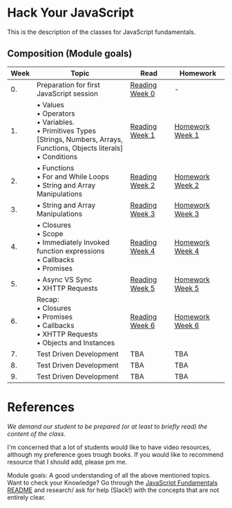 

# Hack Your JavaScript
This is the description of the classes for JavaScript fundamentals.

## Composition (Module goals)

|Week|Topic|Read|Homework|
|----|-----|----|--------|
|0.|Preparation for first JavaScript session|[Reading Week 0](https://github.com/HackYourFuture/JavaScript/tree/master/Week0)|-|
|1.|• Values <br>• Operators<br>• Variables.<br>• Primitives Types [Strings, Numbers, Arrays,<br> Functions, Objects literals]<br>• Conditions|[Reading Week 1](https://github.com/HackYourFuture/JavaScript/tree/master/Week1)| [Homework Week 1](https://github.com/HackYourFuture/JavaScript/tree/master/Week1/MAKEME.md)|
|2.|• Functions<br>• For and While Loops <br>• String and Array Manipulations |[Reading Week 2](https://github.com/HackYourFuture/JavaScript/tree/master/Week2)|[Homework Week 2](https://github.com/HackYourFuture/JavaScript/tree/master/Week2/MAKEME.md)|
|3.|• String and Array Manipulations|[Reading Week 3](https://github.com/HackYourFuture/JavaScript/tree/master/Week3)|[Homework Week 3](https://github.com/HackYourFuture/JavaScript/tree/master/Week3/MAKEME.md)|
|4.|• Closures <br>• Scope<br>• Immediately Invoked function expressions <br> • Callbacks<br>• Promises|[Reading Week 4](https://github.com/HackYourFuture/JavaScript/tree/master/Week4/README.md)|[Homework Week 4](https://github.com/HackYourFuture/JavaScript/tree/master/Week4/MAKEME.md)|
|5.|• Async VS Sync <br>• XHTTP Requests|[Reading Week 5](https://github.com/HackYourFuture/JavaScript/tree/master/Week5/README.md)|[Homework Week 5](https://github.com/HackYourFuture/JavaScript/tree/master/Week5/MAKEME.md)|
|6.|Recap: <br>• Closures<br>• Promises<br>•  Callbacks<br>• XHTTP Requests<br>• Objects and Instances|[Reading Week 6](https://github.com/HackYourFuture/JavaScript/tree/master/Week6/README.md)|[Homework Week 6](https://github.com/HackYourFuture/JavaScript/tree/master/Week6/MAKEME.md)|
|7.|Test Driven Development|TBA|TBA|
|8.|Test Driven Development|TBA|TBA|
|9.|Test Driven Development|TBA|TBA|


# References
_We demand our student to be prepared (or at least to briefly read) the content of the class._

I'm concerned that a lot of students would like to have video resources, although my preference goes trough books.
If you would like to recommend resource that I should add, please pm me.

Module goals:
A good understanding of all the above mentioned topics. Want to check your Knowledge? Go through the [JavaScript Fundamentals README](https://github.com/HackYourFuture/JavaScript/tree/master/fundamentalsand) and research/ ask for help (Slack!) with the concepts that are not entirely clear.

